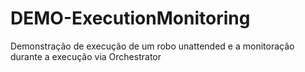 # DEMO-ExecutionMonitoring
Demonstração de execução de um robo unattended e a monitoração durante a execução via Orchestrator
